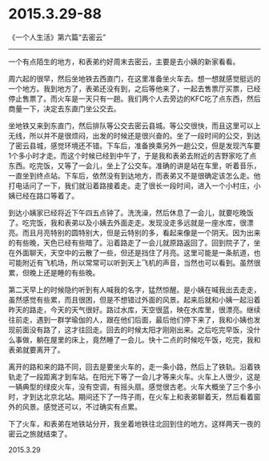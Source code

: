 2015.3.29-88
=============
《一个人生活》第六篇“去密云”

------

一个有点陌生的地方，和表弟约好周末去密云，主要是去小姨的新家看看。

周六起的很早，然后坐地铁去西直门，在这里准备坐火车去。想一想就感觉挺远的一个地方。我到地方了，表弟还没有到，之后等他来了，一起去售票厅买票，已经停止售票了。而火车是一天只有一趟。我们两个人去旁边的KFC吃了点东西，然后商量一下，决定去东直门坐公交去。

坐地铁又来到东直门，然后排队等公交去密云县城。等公交很快，而且这里可以上无线，所以并不是很烦闷，出发的时候还是很兴奋的。坐了一段时间的公交，到达了密云县城，感觉环境还不错。下车后，准备换乘另外一趟公交，但是发现汽车要1个多小时才走。而这个时候已经到中午了，于是我和表弟去附近的吉野家吃了点东西。吃完饭，又等了一会儿，坐上了公交车。准确的讲是站在车里，听着音乐，一直坐到终点站。下车后，依然没有到达地方，而表弟又不是很确定该怎么走。他打电话问了一下，我们就沿着路接着走。走了很长一段时间，进入一个小村庄，小姨已经在路口等着了。

到达小姨家已经将近下午四五点钟了。洗洗澡，然后休息了一会儿，就要吃晚饭了。吃完饭，我和表弟以及小姨去外面走走。发现没走多远就是一座水库，很漂亮。而且月亮特别的圆特别大，但是云特别的多，看起来像是一个阴天。因为出来的有些晚，天色已经有些暗了。沿着路走了一会儿就原路返回了。回到院子了，坐在外面聊天，天空中的云散了一些，但还是挡住了月亮。这里可能是一条航道，也可能附近有飞机场，所以常常可以听到天上飞机的声音，当然也可以看到。虽然很累，但晚上还是睡的有些晚。

第二天早上的时候隐约听到有人喊我的名字，猛然惊醒。是小姨在喊我出去走走，虽然感觉有些累，而且很困，但是不想错过外面的风景。起来后就和小姨一起沿着昨天的路走，今天的天气很好。路过水库，天空很蓝，映在水库里，很漂亮。继续往前走，遇到一群学瑜伽的人，跟在他们后面，最后他们停下来了，我和小姨也发现前面没有路了，这才往回走。回去的时候太阳才刚刚出来。之后吃完早饭，没什么事做，躺在屋里的床上，竟然睡了一会儿。快十二点的时候吃午饭，吃完，我和表弟就要离开了。

离开的路和来的路不同，回去是要坐火车的，走一条小路，然后上了铁轨。沿着铁轨走了一段距离才到车站。在阳光下等了一会儿才等来火车。火车上人很少，这是一辆典型的绿皮火车，没有空调，有摇头扇。感觉很古老。火车大概坐了三个多小时，才到达北京北站。期间还下了一阵子雨，在火车上和表弟聊着天，然后看着窗外的风景。感觉还可以，不过确实有点累。

下了火车，和表弟在地铁站分开，我坐着地铁往北回到住的地方。这样两天一夜的密云之旅就结束了。

2015.3.29